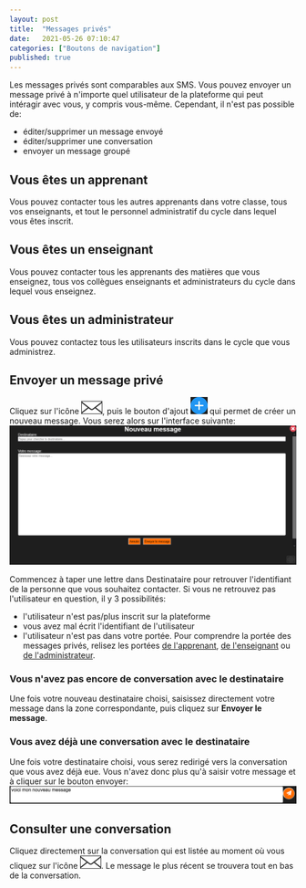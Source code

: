 ```yaml
---
layout: post
title:  "Messages privés"
date:   2021-05-26 07:10:47
categories: ["Boutons de navigation"]
published: true
---
```


Les messages privés sont comparables aux SMS. Vous pouvez envoyer un message privé à n'importe quel utilisateur de la plateforme qui peut intéragir avec vous, y compris vous-même. Cependant, il n'est pas possible de:
- éditer/supprimer un message envoyé
- éditer/supprimer une conversation
- envoyer un message groupé

## Vous êtes un apprenant
Vous pouvez contacter tous les autres apprenants dans votre classe, tous vos enseignants, et tout le personnel administratif du cycle dans lequel vous êtes inscrit.

## Vous êtes un enseignant
Vous pouvez contacter tous les apprenants des matières que vous enseignez, tous vos collègues enseignants et administrateurs du cycle dans lequel vous enseignez.

## Vous êtes un administrateur
Vous pouvez contactez tous les utilisateurs inscrits dans le cycle que vous administrez.

## Envoyer un message privé
Cliquez sur l'icône ![icone-MP](/assets/img/icone-MP.PNG), puis le bouton d'ajout ![bouton-ajout](/assets/img/bouton-ajout.PNG) qui permet de créer un nouveau message. Vous serez alors sur l'interface suivante:  
![nouveau-message](/assets/img/nouveau-message.PNG)

Commencez à taper une lettre dans Destinataire pour retrouver l'identifiant de la personne que vous souhaitez contacter. Si vous ne retrouvez pas l'utilisateur en question, il y 3 possibilités:
- l'utilisateur n'est pas/plus inscrit sur la plateforme
- vous avez mal écrit l'identifiant de l'utilisateur
- l'utilisateur n'est pas dans votre portée. Pour comprendre la portée des messages privés, relisez les portées [de l'apprenant](#vous-êtes-un-apprenant), [de l'enseignant](#vous-êtes-un-enseignant) ou [de l'administrateur](#vous-êtes-un-administrateur).

### Vous n'avez pas encore de conversation avec le destinataire
Une fois votre nouveau destinataire choisi, saisissez directement votre message dans la zone correspondante, puis cliquez sur **Envoyer le message**.

### Vous avez déjà une conversation avec le destinataire
Une fois votre destinataire choisi, vous serez redirigé vers la conversation que vous avez déjà eue. Vous n'avez donc plus qu'à saisir votre message et à cliquer sur le bouton envoyer:  
![message-conversation](/assets/img/nouveau-message-conv.PNG)

## Consulter une conversation
Cliquez directement sur la conversation qui est listée au moment où vous cliquez sur l'icône ![icone-MP](/assets/img/icone-MP.PNG). Le message le plus récent se trouvera tout en bas de la conversation.